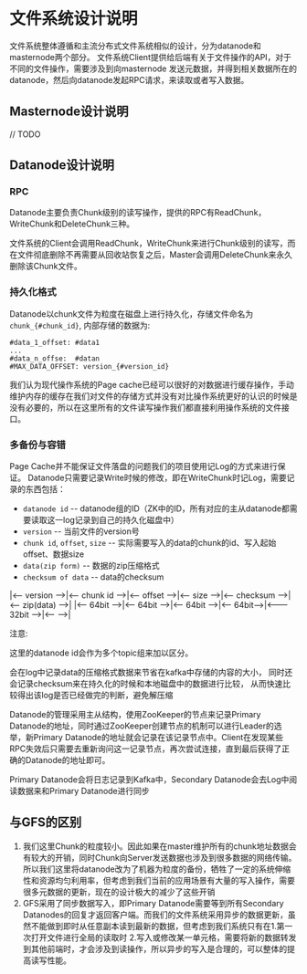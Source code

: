 # 文件系统设计说明

文件系统整体遵循和主流分布式文件系统相似的设计，分为datanode和masternode两个部分。
文件系统Client提供给后端有关于文件操作的API，对于不同的文件操作，需要涉及到向masternode
发送元数据，并得到相关数据所在的datanode，然后向datanode发起RPC请求，来读取或者写入数据。

## Masternode设计说明
// TODO

## Datanode设计说明

### RPC

Datanode主要负责Chunk级别的读写操作，提供的RPC有ReadChunk，WriteChunk和DeleteChunk三种。

文件系统的Client会调用ReadChunk，WriteChunk来进行Chunk级别的读写，而在文件彻底删除不再需要从回收站恢复之后，Master会调用DeleteChunk来永久删除该Chunk文件。

### 持久化格式

Datanode以chunk文件为粒度在磁盘上进行持久化，存储文件命名为`chunk_{#chunk_id}`, 内部存储的数据为:
```
#data_1_offset: #data1
...
#data_n_offse:  #datan
#MAX_DATA_OFFSET: version_{#version_id}
```
我们认为现代操作系统的Page cache已经可以很好的对数据进行缓存操作，手动维护内存的缓存在我们对文件的存储方式并没有对比操作系统更好的认识的时候是没有必要的，所以在这里所有的文件读写操作我们都直接利用操作系统的文件接口。

### 多备份与容错

Page Cache并不能保证文件落盘的问题我们的项目使用记Log的方式来进行保证。
Datanode只需要记录Write时候的修改，即在WriteChunk时记Log，需要记录的东西包括：
- `datanode id`  -- datanode组的ID（ZK中的ID，所有对应的主从datanode都需要读取这一log记录到自己的持久化磁盘中）
- `version` -- 当前文件的version号
- `chunk id`, `offset`, `size`  -- 实际需要写入的data的chunk的id、写入起始offset、数据size
- `data(zip form)`  -- 数据的zip压缩格式
- `checksum of data`  -- data的checksum

|<-- version -->|<-- chunk id -->|<-- offset -->|<-- size -->|<-- checksum -->|<-- zip(data) -->|
|<--  64bit  -->|<--   64bit  -->|<--  64bit -->|<-- 64bit-->|<---  32bit  -->|<--           -->|

注意:

这里的datanode id会作为多个topic组来加以区分。

会在log中记录data的压缩格式数据来节省在kafka中存储的内容的大小，
同时还会记录checksum来在持久化的时候和本地磁盘中的数据进行比较，
从而快速比较得出该log是否已经做完的判断，避免解压缩

Datanode的管理采用主从结构，使用ZooKeeper的节点来记录Primary Datanode的地址，同时通过ZooKeeper创建节点的机制可以进行Leader的选举，新Primary Datanode的地址就会记录在该记录节点中。Client在发现某些RPC失效后只需要去重新询问这一记录节点，再次尝试连接，直到最后获得了正确的Datanode的地址即可。

Primary Datanode会将日志记录到Kafka中，Secondary Datanode会去Log中阅读数据来和Primary Datanode进行同步

## 与GFS的区别
1. 我们这里Chunk的粒度较小。因此如果在master维护所有的chunk地址数据会有较大的开销，同时Chunk向Server发送数据也涉及到很多数据的网络传输。所以我们这里将datanode改为了机器为粒度的备份，牺牲了一定的系统伸缩性和资源均匀利用率，但考虑到我们当前的应用场景有大量的写入操作，需要很多元数据的更新，现在的设计极大的减少了这些开销
2. GFS采用了同步数据写入，即Primary Datanode需要等到所有Secondary Datanodes的回复才返回客户端。而我们的文件系统采用异步的数据更新，虽然不能做到即时从任意副本读到最新的数据，但考虑到我们系统只有在1.第一次打开文件进行全局的读取时 2.写入或修改某一单元格，需要将新的数据转发到其他前端时，才会涉及到读操作，所以异步的写入是合理的，可以整体的提高读写性能。

